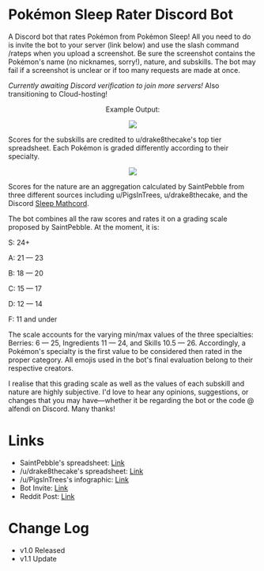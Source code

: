 # Pokémon Sleep Rater Discord Bot
A Discord bot that rates Pokémon from Pokémon Sleep! All you need to do is invite the bot to your server (link below) and use the slash command /rateps when you upload a screenshot. Be sure the screenshot contains the Pokémon's name (no nicknames, sorry!), nature, and subskills. The bot may fail if a screenshot is unclear or if too many requests are made at once.

<i>Currently awaiting Discord verification to join more servers!</i> Also transitioning to Cloud-hosting!

<p align="center">Example Output:</p>

<p align="center">
  <img src="https://i.imgur.com/dSDM6rh.png">
</p>

Scores for the subskills are credited to u/drake8thecake's top tier spreadsheet. Each Pokémon is graded differently according to their specialty.

<p align="center">
  <img src="https://i.imgur.com/ZLEUsjJ.png">
</p>

Scores for the nature are an aggregation calculated by SaintPebble from three different sources including u/PigsInTrees, u/drake8thecake, and the Discord [Sleep Mathcord](https://discord.gg/mphzREMkwe).

The bot combines all the raw scores and rates it on a grading scale proposed by SaintPebble. At the moment, it is:

S: 24+

A: 21 — 23

B: 18 — 20

C: 15 — 17

D: 12 — 14

F: 11 and under

The scale accounts for the varying min/max values of the three specialties: Berries: 6 — 25, Ingredients 11 — 24, and Skills 10.5 — 26. Accordingly, a Pokémon's specialty is the first value to be considered then rated in the proper category. All emojis used in the bot's final evaluation belong to their respective creators.

I realise that this grading scale as well as the values of each subskill and nature are highly subjective. I'd love to hear any opinions, suggestions, or changes that you may have—whether it be regarding the bot or the code @ alfendi on Discord. Many thanks!

# Links
- SaintPebble's spreadsheet: [Link](https://docs.google.com/spreadsheets/d/1HSEzTWlboKHFOV7piqsk82E1Wapa9J-dQmOOdY8RNJY/edit?usp=sharing)
- /u/drake8thecake's spreadsheet: [Link](https://www.reddit.com/r/PokemonSleep/comments/167tiuz/updated_pokemon_sleep_data_and_tier_list_incl/?rdt=39154)
- /u/PigsInTrees's infographic: [Link](https://www.reddit.com/r/PokemonSleep/comments/15wkab7/pigs_made_a_nature_infograph/)
- Bot Invite: [Link](https://discord.com/oauth2/authorize?client_id=1148461688690069628&permissions=412317240384&scope=bot)
- Reddit Post: [Link](https://www.reddit.com/r/PokemonSleep/comments/16eiidw/i_made_a_pok%C3%A9mon_sleep_rating_discord_bot/)

# Change Log
- v1.0 Released
- v1.1 Update
